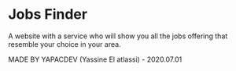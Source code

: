 # Jobs Finder
A website with a service who will show you all the jobs offering that resemble your choice in your area.

MADE BY YAPACDEV (Yassine El atlassi) - 2020.07.01

